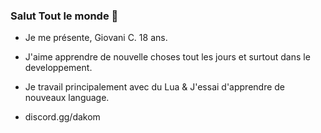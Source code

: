 ### Salut Tout le monde 👋

- Je me présente, Giovani C. 18 ans.

- J'aime apprendre de nouvelle choses tout les jours et surtout dans le developpement.

- Je travail principalement avec du Lua & J'essai d'apprendre de nouveaux language.

- discord.gg/dakom
